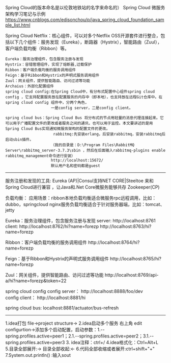 Spring Cloud的版本命名是以伦敦地铁站的名字来命名的）
Spring Cloud 微服务架构学习笔记与示例
https://www.cnblogs.com/edisonchou/p/java_spring_cloud_foundation_sample_list.html


Spring Cloud Netflix：核心组件，可以对多个Netflix OSS开源套件进行整合，包括以下几个组件：服务发现（Eureka），断路器（Hystrix），智能路由（Zuul），客户端负载均衡（Ribbon）等。

    Eureka：服务治理组件，包含服务注册与发现
    Hystrix：容错管理组件，实现了熔断器,过载保护
    Ribbon：客户端负载均衡的服务调用组件
    Feign：基于Ribbon和Hystrix的声明式服务调用组件
    Zuul：网关组件，提供智能路由、访问过滤等功能
    Archaius：外部化配置组件
    spring cloud config:在Spring Cloud中，有分布式配置中心组件spring cloud config ，它支持配置服务放在配置服务的内存中（即本地），也支持放在远程Git仓库中。在spring cloud config 组件中，分两个角色，
                        一是config server，二是config client。
   
    spring cloud bus：Spring Cloud Bus 将分布式的节点用轻量的消息代理连接起来。它可以用于广播配置文件的更改或者服务之间的通讯，也可以用于监控。本文要讲述的是用Spring Cloud Bus实现通知微服务架构的配置文件的更改。
                         rabbitmq:先安装erlang，后安装rabbitmq，安装rabbitmq后启动sbin插件。
                        （我的目录是：D:\Program Files\RabbitMQ Server\rabbitmq_server-3.7.3\sbin ，然后在后面输入rabbitmq-plugins enable rabbitmq_management命令进行安装）
                        http://localhost:15672/  
                        默认用户名和密码都是guest


***************************************************************************************************************************************************************************************************
服务注册和发现的工具:
Eureka (AP)|Consul支持NET CORE|Steeltoe 来和Spring Cloud进行兼容 ，让Java和.Net Core微服务能够共存
Zookeeper(CP)

负载均衡：
应用场景：ribbon本地负载均衡适合微服务rpc远程调用，比如：dubbo，springcloud
nginx服务负载均衡适合于针对服务器端，比如：tomcat、jetty


Eureka：服务治理组件，包含服务注册与发现
    server:
        http://localhost:8761
    client:
        http://localhost:8762/hi?name=forezp
        http://localhost:8763/hi?name=forezp    

Ribbon：客户端负载均衡的服务调用组件
    http://localhost:8764/hi?name=forezp

Feign：基于Ribbon和Hystrix的声明式服务调用组件
    http://localhost:8765/hi?name=forezp   

Zuul：网关组件，提供智能路由、访问过滤等功能
    http://localhost:8769/api-a/hi?name=forezp&token=22    

spring cloud config
    config server：
        http://localhost:8888/foo/dev    
    config client：
        http://localhost:8881/hi

spring cloud bus:
    localhost:8881/actuator/bus-refresh

---------------------------------------------------
1.idea打包
    file->project structure->
2.idea启动多个服务
    右上角 edit configurtion->添加多个启动配置，启动参数：1.--spring.profiles.active=peer1；2.1.--spring.profiles.active=peer2；3.1.--spring.profiles.active=peer3
3. idea注释：ctrl+/
4.idea格式化：Ctrl+Alt+L   
5.目录全部展开:-> 目录全部收起:<-
6.代码全部收缩或者展开:ctrl+shift+"+"
7.System.out.println() :输入sout